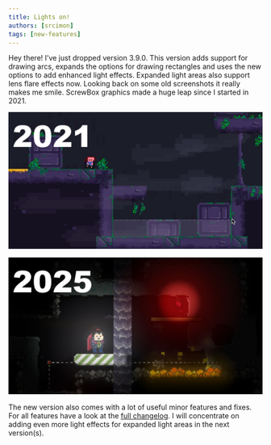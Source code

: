 ```yaml
---
title: Lights on!
authors: [srcimon]
tags: [new-features]
---
```

Hey there! I’ve just dropped version 3.9.0.
This version adds support for drawing arcs, expands the options for drawing rectangles and uses the new options to add enhanced light effects.
Expanded light areas also support lens flare effects now.
Looking back on some old screenshots it really makes me smile.
ScrewBox graphics made a huge leap since I started in 2021.

![2021](2021.jpg)

![2025](2025.jpg)

The new version also comes with a lot of useful minor features and fixes.
For all features have a look at the [full changelog](https://github.com/srcimon/screwbox/releases/tag/3.9.0).
I will concentrate on adding even more light effects for expanded light areas in the next version(s).